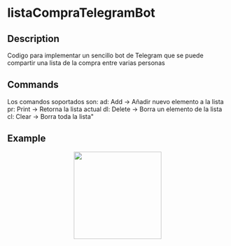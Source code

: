 # listaCompraTelegramBot
## Description
Codigo para implementar un sencillo bot de Telegram que se puede compartir una lista de la compra entre varias personas

## Commands
Los comandos soportados son:
  ad: Add -> Añadir nuevo elemento a la lista
  pr: Print -> Retorna la lista actual
  dl: Delete -> Borra un elemento de la lista
  cl: Clear -> Borra toda la lista"

## Example
<p align="center">
  <img src="https://github.com/Roger204/listaCompraTelegramBot/blob/main/ListaCompra.gif" width="200" ma />
</p>

